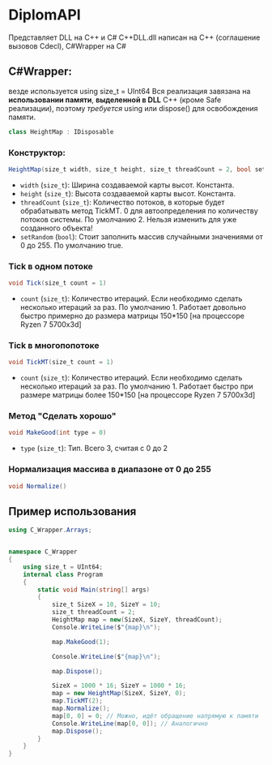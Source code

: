 # DiplomAPI

Представляет DLL на C++ и C#
C++DLL.dll написан на C++ (соглашение вызовов Cdecl), C#Wrapper на C#

## С#Wrapper:
везде используется using size_t = UInt64
Вся реализация завязана на **использовании памяти**, **выделенной в DLL** C++ (кроме Safe реализации), поэтому _требуется_ using или dispose() для освобождения памяти.
```c#
class HeightMap : IDisposable
```
### Конструктор:
```c#
HeightMap(size_t width, size_t height, size_t threadCount = 2, bool setRandom = true)
```
- `width` (`size_t`): Ширина создаваемой карты высот. Константа.
- `height` (`size_t`): Высота создаваемой карты высот. Константа.
- `threadCount` (`size_t`): Количество потоков, в которые будет обрабатывать метод TickMT. 0 для автоопределения по количеству потоков системы. По умолчанию 2. Нельзя изменить для уже созданного объекта!
- `setRandom` (`bool`): Стоит заполнить массив случайными значениями от 0 до 255. По умолчанию true.

### Tick в одном потоке
```c#
void Tick(size_t count = 1)
```
- `count` (`size_t`): Количество итераций. Если необходимо сделать несколько итераций за раз. По умолчанию 1.
Работает довольно быстро примерно до размера матрицы 150*150 [на процессоре Ryzen 7 5700x3d]

### Tick в многопопотоке
```c#
void TickMT(size_t count = 1)
```
- `count` (`size_t`): Количество итераций. Если необходимо сделать несколько итераций за раз. По умолчанию 1.
Работает быстро при размере матрицы более 150*150 [на процессоре Ryzen 7 5700x3d]

### Метод "Сделать хорошо"
```c#
void MakeGood(int type = 0)
```
- `type` (`size_t`): Тип. Всего 3, считая с 0 до 2


### Нормализация массива в диапазоне от 0 до 255
```c#
void Normalize()
```

## Пример использования
```c#
using C_Wrapper.Arrays;


namespace C_Wrapper
{
    using size_t = UInt64;
    internal class Program
    {
        static void Main(string[] args)
        {
            size_t SizeX = 10, SizeY = 10;
            size_t threadCount = 2;
            HeightMap map = new(SizeX, SizeY, threadCount);
            Console.WriteLine($"{map}\n");

            map.MakeGood(1);

            Console.WriteLine($"{map}\n");

            map.Dispose();

            SizeX = 1000 * 16; SizeY = 1000 * 16;
            map = new HeightMap(SizeX, SizeY, 0);
            map.TickMT(2);
            map.Normalize();
            map[0, 0] = 0; // Можно, идёт обращение напрямую к памяти
            Console.WriteLine(map[0, 0]); // Аналогично
            map.Dispose();
        }
    }
}

```
